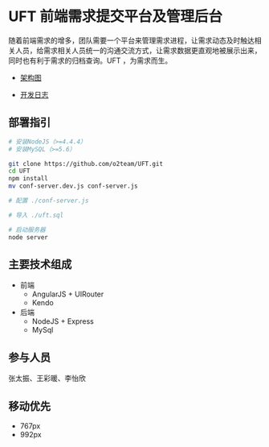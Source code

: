 # UFT 前端需求提交平台及管理后台

随着前端需求的增多，团队需要一个平台来管理需求进程，让需求动态及时触达相关人员，给需求相关人员统一的沟通交流方式，让需求数据更直观地被展示出来，同时也有利于需求的归档查询。UFT ，为需求而生。

- [架构图](http://naotu.baidu.com/file/15371b9a7691fbd529d6cb8d744ba7e7?token=55e245a819077ea9)

- [开发日志](https://github.com/o2team/UFT/wiki/%E5%BC%80%E5%8F%91%E6%97%A5%E5%BF%97)

## 部署指引

``` bash
# 安装NodeJS（>=4.4.4）
# 安装MySQL（>=5.6）

git clone https://github.com/o2team/UFT.git
cd UFT
npm install
mv conf-server.dev.js conf-server.js

# 配置 ./conf-server.js

# 导入 ./uft.sql

# 启动服务器
node server
```

## 主要技术组成

- 前端
    + AngularJS + UIRouter
    + Kendo
- 后端
    + NodeJS + Express
    + MySql

## 参与人员

张太振、王彩暖、李怡欣

## 移动优先

* 767px
* 992px
